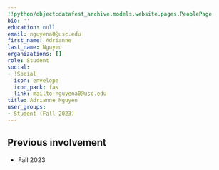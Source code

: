 ```yaml
---
!!python/object:datafest_archive.models.website.pages.PeoplePage
bio: ''
education: null
email: nguyena0@usc.edu
first_name: Adrianne
last_name: Nguyen
organizations: []
role: Student
social:
- !Social
  icon: envelope
  icon_pack: fas
  link: mailto:nguyena0@usc.edu
title: Adrianne Nguyen
user_groups:
- Student (Fall 2023)
---
```



## Previous involvement

* Fall 2023

